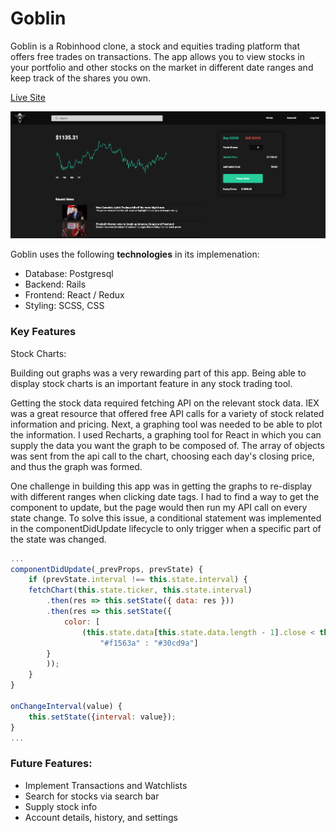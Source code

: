 # Goblin

Goblin is a Robinhood clone, a stock and equities trading platform that offers free trades on transactions. The app allows you to view stocks in your portfolio and other stocks on the market in different date ranges and keep track of the shares you own. 

[Live Site](https://goblin-project.herokuapp.com/#/home)

![Stock Page Image](public/stock-page-screenshot.png)

Goblin uses the following <b>technologies</b> in its implemenation:
* Database: Postgresql
* Backend: Rails
* Frontend: React / Redux
* Styling: SCSS, CSS

### Key Features

Stock Charts:

Building out graphs was a very rewarding part of this app. Being able to display stock charts is an important feature in any stock trading tool. 

Getting the stock data required fetching API on the relevant stock data. IEX was a great resource that offered free API calls for a variety of stock related information and pricing. Next, a graphing tool was needed to be able to plot the information. I used Recharts, a graphing tool for React in which you can supply the data you want the graph to be composed of. The array of objects was sent from the api call to the chart, choosing each day's closing price, and thus the graph was formed. 

One challenge in building this app was in getting the graphs to re-display with different ranges when clicking date tags. I had to find a way to get the component to update, but the page would then run my API call on every state change. To solve this issue, a conditional statement was implemented in the componentDidUpdate lifecycle to only trigger when a specific part of the state was changed. 

``` js
...
componentDidUpdate(_prevProps, prevState) {
    if (prevState.interval !== this.state.interval) {
    fetchChart(this.state.ticker, this.state.interval)
        .then(res => this.setState({ data: res }))
        .then(res => this.setState({
            color: [
                (this.state.data[this.state.data.length - 1].close < this.state.data[0].close) ?
                    "#f1563a" : "#30cd9a"]
        }
        ));
    }
}

onChangeInterval(value) {
    this.setState({interval: value});
}
...
```

### Future Features:
* Implement Transactions and Watchlists
* Search for stocks via search bar 
* Supply stock info
* Account details, history, and settings